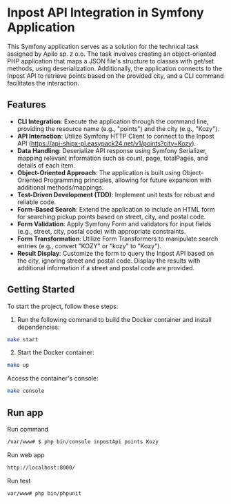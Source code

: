 # Inpost API Integration in Symfony Application

This Symfony application serves as a solution for the technical task assigned by Apilo sp. z o.o. The task involves creating an object-oriented PHP application that maps a JSON file's structure to classes with get/set methods, using deserialization. Additionally, the application connects to the Inpost API to retrieve points based on the provided city, and a CLI command facilitates the interaction.

## Features

- **CLI Integration**: Execute the application through the command line, providing the resource name (e.g., "points") and the city (e.g., "Kozy").
- **API Interaction**: Utilize Symfony HTTP Client to connect to the Inpost API (https://api-shipx-pl.easypack24.net/v1/points?city=Kozy).
- **Data Handling**: Deserialize API response using Symfony Serializer, mapping relevant information such as count, page, totalPages, and details of each item.
- **Object-Oriented Approach**: The application is built using Object-Oriented Programming principles, allowing for future expansion with additional methods/mappings.
- **Test-Driven Development (TDD)**: Implement unit tests for robust and reliable code.
- **Form-Based Search**: Extend the application to include an HTML form for searching pickup points based on street, city, and postal code.
- **Form Validation**: Apply Symfony Form and validators for input fields (e.g., street, city, postal code) with appropriate constraints.
- **Form Transformation**: Utilize Form Transformers to manipulate search entries (e.g., convert "KOZY" or "kozy" to "Kozy").
- **Result Display**: Customize the form to query the Inpost API based on the city, ignoring street and postal code. Display the results with additional information if a street and postal code are provided.

## Getting Started

To start the project, follow these steps:

1. Run the following command to build the Docker container and install dependencies:

```bash
make start
```

2. Start the Docker container:

```bash
make up
```

Access the container's console:

```bash
make console
```

## Run app

Run command
```bash
/var/www# $ php bin/console inpostApi points Kozy
```
Run web app
```bash
http://localhost:8000/
```
Run test
```bash
var/www# php bin/phpunit
```

